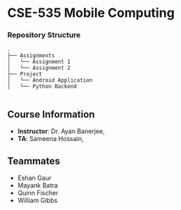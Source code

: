 # CSE-535 Mobile Computing


### Repository Structure
```
.
├── Assignments
│   └── Assignment 1
│   └── Assignment 2
├── Project
│   └──	Android Application
│   └── Python Backend
    
```

## Course Information
- **Instructor**: Dr. Ayan Banerjee,
- **TA**: Sameena Hossain,

## Teammates
- Eshan Gaur
- Mayank Batra
- Quinn Fischer
- William Gibbs